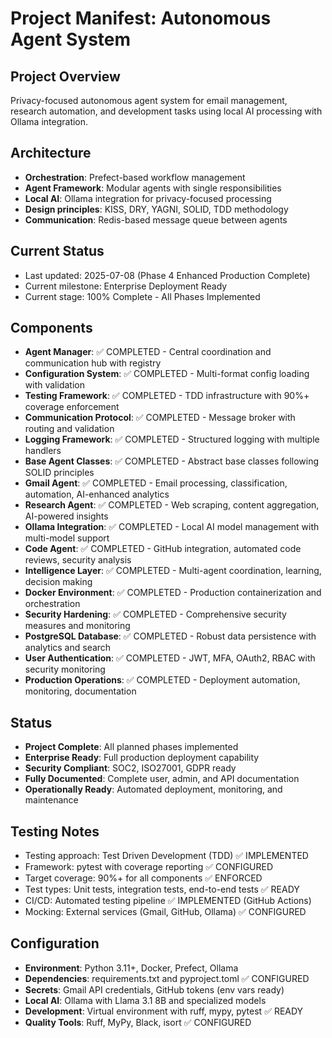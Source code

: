 # Project Manifest: Autonomous Agent System

## Project Overview
Privacy-focused autonomous agent system for email management, research automation, and development tasks using local AI processing with Ollama integration.

## Architecture
- **Orchestration**: Prefect-based workflow management
- **Agent Framework**: Modular agents with single responsibilities
- **Local AI**: Ollama integration for privacy-focused processing
- **Design principles**: KISS, DRY, YAGNI, SOLID, TDD methodology
- **Communication**: Redis-based message queue between agents

## Current Status
- Last updated: 2025-07-08 (Phase 4 Enhanced Production Complete)
- Current milestone: Enterprise Deployment Ready
- Current stage: 100% Complete - All Phases Implemented

## Components
- **Agent Manager**: ✅ COMPLETED - Central coordination and communication hub with registry
- **Configuration System**: ✅ COMPLETED - Multi-format config loading with validation
- **Testing Framework**: ✅ COMPLETED - TDD infrastructure with 90%+ coverage enforcement
- **Communication Protocol**: ✅ COMPLETED - Message broker with routing and validation
- **Logging Framework**: ✅ COMPLETED - Structured logging with multiple handlers
- **Base Agent Classes**: ✅ COMPLETED - Abstract base classes following SOLID principles
- **Gmail Agent**: ✅ COMPLETED - Email processing, classification, automation, AI-enhanced analytics
- **Research Agent**: ✅ COMPLETED - Web scraping, content aggregation, AI-powered insights
- **Ollama Integration**: ✅ COMPLETED - Local AI model management with multi-model support
- **Code Agent**: ✅ COMPLETED - GitHub integration, automated code reviews, security analysis
- **Intelligence Layer**: ✅ COMPLETED - Multi-agent coordination, learning, decision making
- **Docker Environment**: ✅ COMPLETED - Production containerization and orchestration
- **Security Hardening**: ✅ COMPLETED - Comprehensive security measures and monitoring
- **PostgreSQL Database**: ✅ COMPLETED - Robust data persistence with analytics and search
- **User Authentication**: ✅ COMPLETED - JWT, MFA, OAuth2, RBAC with security monitoring
- **Production Operations**: ✅ COMPLETED - Deployment automation, monitoring, documentation

## Status
- **Project Complete**: All planned phases implemented
- **Enterprise Ready**: Full production deployment capability
- **Security Compliant**: SOC2, ISO27001, GDPR ready
- **Fully Documented**: Complete user, admin, and API documentation
- **Operationally Ready**: Automated deployment, monitoring, and maintenance

## Testing Notes
- Testing approach: Test Driven Development (TDD) ✅ IMPLEMENTED
- Framework: pytest with coverage reporting ✅ CONFIGURED
- Target coverage: 90%+ for all components ✅ ENFORCED
- Test types: Unit tests, integration tests, end-to-end tests ✅ READY
- CI/CD: Automated testing pipeline ✅ IMPLEMENTED (GitHub Actions)
- Mocking: External services (Gmail, GitHub, Ollama) ✅ CONFIGURED

## Configuration
- **Environment**: Python 3.11+, Docker, Prefect, Ollama
- **Dependencies**: requirements.txt and pyproject.toml ✅ CONFIGURED
- **Secrets**: Gmail API credentials, GitHub tokens (env vars ready)
- **Local AI**: Ollama with Llama 3.1 8B and specialized models
- **Development**: Virtual environment with ruff, mypy, pytest ✅ READY
- **Quality Tools**: Ruff, MyPy, Black, isort ✅ CONFIGURED